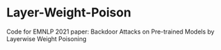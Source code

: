 # Layer-Weight-Poison
Code for EMNLP 2021 paper: Backdoor Attacks on Pre-trained Models by Layerwise Weight Poisoning
